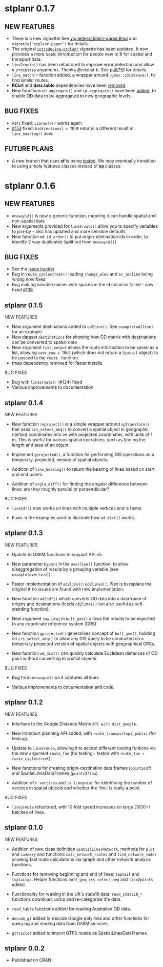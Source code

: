 # stplanr 0.1.7

## NEW FEATURES

* There is a new vignette! See [vignettes/stplanr-paper.Rmd](https://github.com/ropensci/stplanr/blob/master/vignettes/stplanr-paper.Rmd) and `vignette("stplanr-paper")` for details.
* The original [`introducing-stplanr`](https://github.com/ropensci/stplanr/blob/master/vignettes/introducing-stplanr.Rmd) vignette has been updated. It now provides a more basic introduction for people new to R for spatial and transport data.
* `line2route()` has been refactored to improve error detection and allow `n_processes` arguments. Thanks @nikolai-b. See [pull/151](https://github.com/ropensci/stplanr/pull/151) for details.
* `line_match()` function added, a wrapper around `rgeos::gDistance()`, to find similar routes.
* **RCurl** and **data.table** dependencies have been [removed](https://github.com/ropensci/stplanr/pull/169)
* New functions `od_aggregate()` and `sp_aggregate()` have been [added](https://github.com/ropensci/stplanr/pull/165), to enable OD data to be aggregated to new geographic levels.

## BUG FIXES

* `#141` fixed: `viaroute()` works again.
* [#153](https://github.com/ropensci/stplanr/issues/153) fixed: `bidirectional = TRUE` returns a different result in `line_bearing()` now.

## FUTURE PLANS

* A new branch that uses **sf** is being [tested](https://github.com/ropensci/stplanr/pull/164). We may eventually transition to using simple features classes instead of **sp** classes.

# stplanr 0.1.6

## NEW FEATURES

* `onewayid()` is now a generic function, meaning it can handle spatial and non-spatial data
* New arguments provided for `line2route()` allow you to specify variables to join-by - also has updated and more sensible defaults
* New function `od_id_order()` to put origin-destination ids in order, to identify 2 way duplicates (split out from `onewayid()`)

## BUG FIXES

* See the [issue tracker](https://github.com/ropensci/stplanr/issues?q=is%3Aissue+is%3Aclosed)
* Bug in `route_cyclestreet()` leading `change_elev` and `av_incline` being wrong now fixed
* Bug making variable names with spaces in the id columns failed - now fixed [#138](https://github.com/ropensci/stplanr/issues/138)

stplanr 0.1.5
----------------------------------------------------------------

NEW FEATURES

* New argument destinations added to `od2line()`. See `example(od2line)` for an example.
* New dataset `destinations` for showing how OD matrix with destinations can be converted to spatial data
* New argument `list_output` allows the route information to be saved as a list, allowing `save_raw = TRUE` (which does not return a `Spatial` object) to be passed to the `route_` function.
* tmap dependency removed for faster installs

BUG FIXES

* Bug with `line2route()` (#124) fixed
* Various improvements to documentation

stplanr 0.1.4
----------------------------------------------------------------

NEW FEATURES

* New function `reproject()` is a simple wrapper around `spTransform()` that uses
  `crs_select_aeq()` to convert a spatial object in geographic (lat/lon) coordinates
  into on with projected coordinates, with units of 1 m. This is useful for various
  spatial operations, such as finding the length and area of an object.

* Implement `gprojected()`, a function for performing GIS operations on a temporary, projected, version
  of spatial objects.

* Addition of `line_bearing()` to return the bearing of lines based on start and end points.

* Addition of `angle_diff()` for finding the angular difference between lines: are they roughly parallel or perpendicular?

BUG FIXES

* `line2df()` now works on lines with multiple vertices and is faster.

* Fixes in the examples used to illustrate how `od_dist()` works.

stplanr 0.1.3
----------------------------------------------------------------

NEW FEATURES

* Update to OSRM functions to support API v5.

* New parameter `byvars` in the `overline()` function, to allow disaggregation of results by a grouping variable (see `example(overline)`).

* Faster implementation of `od2line()`: `od2line2()`. Plan is to replace the original if no issues are found with new implementation.

* New function `od2odf()` which converts OD data into a dataframe of origins and destinations (feeds `od2line2()` but also useful as self-standing function).

* New argument `new_proj` in `buff_geo()` allows the results to be exported to any coordinate reference system (CRS).

* New function `gprojected()` generalises concept of `buff_geo()`, building on `crs_select_aeq()` to allow any GIS query to be conducted on a temporary projected version of spatial objects with geographical CRSs.

* New function `od_dist()` can quickly calculate Euclidean distances of OD pairs without converting to spatial objects.

BUG FIXES

* Bug fix in `onewayid()` so it captures all lines.

* Various improvements to documentation and code.

stplanr 0.1.2
----------------------------------------------------------------

NEW FEATURES

* Interface to the Google Distance Matrix `API with dist_google`.

* New transport planning API added, with `route_transportapi_public` (for testing).

* Update to `line2route`, allowing it to accept different routing funtions via the new argument `route_fun` (for testing - tested with `route_fun = route_cyclestreet`).

* New functions for creating origin-destination data frames (`point2odf`) and SpatialLinesDataFrames (`points2flow`).

* Addition of `n_vertices` and `is_linepoint` for identifying the number of vertices in spatial objects and whether the 'line' is really a point.

BUG FIXES

* `line2route` refactored, with 10 fold speed increases on large (1000+) batches of lines.

stplanr 0.1.0
----------------------------------------------------------------

NEW FEATURES

* Addition of new class definition `SpatialLinesNetwork`, methods for `plot`
  and `summary` and functions `calc_network_routes` and `find_network_nodes`
  allowing fast route calculations via igraph and other network analysis
  functions.

* Functions for removing beginning and end of lines: `toptail` and
  `toptailgs`. Helper functions `buff_geo`,
  `crs_select_aeq` and `line2points` added.

* Functionality for reading in the UK's stats19 data: `read_stats19_*`
  functions download, unzip and re-categorise the data.

* `read_table` functions added for reading Australian OD data.

* `decode_gl` added to decode Google polylines and other functions for
  querying and reading data from OSRM services.

* `gtfs2sldf` added to import GTFS routes as SpatialLinesDataFrames.

stplanr 0.0.2
----------------------------------------------------------------

* Published on CRAN
